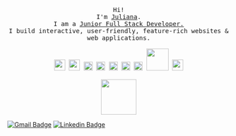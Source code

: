 <p align="center">
  <br>
  <br>
  <br>
  <samp>Hi! 
    <br>I'm <a href="https://itsjlee.io">Juliana</a>.
    <br>I am a <ins>Junior Full Stack Developer.</ins>
    <br>I build interactive, user-friendly, feature-rich websites & web applications. 
    <br>
    <br>
    <img src="https://media.giphy.com/media/XAxylRMCdpbEWUAvr8/giphy.gif" width="25">
    <img src="https://media.giphy.com/media/fsEaZldNC8A1PJ3mwp/giphy.gif" width="25">
    <img src="https://media3.giphy.com/media/ln7z2eWriiQAllfVcn/200w.webp" width="20">
    <img src="https://i.giphy.com/media/eNAsjO55tPbgaor7ma/200w.webp" width="20">
    <img src="https://media3.giphy.com/media/kdFc8fubgS31b8DsVu/giphy.webp" width="20">
    <img src="https://media.giphy.com/media/KzJkzjggfGN5Py6nkT/giphy.gif" width="20">
    <img src="https://i.giphy.com/media/IdyAQJVN2kVPNUrojM/200.webp" width="20">
    <img src="https://media.giphy.com/media/kH1DBkPNyZPOk0BxrM/giphy.gif" width="50">
    <img src="https://media.giphy.com/media/o9CYqqqQs7J3a/giphy.gif" width="25">
  </samp>
  <br>
  <br>
  <img src="https://user-images.githubusercontent.com/5679180/79618120-0daffb80-80be-11ea-819e-d2b0fa904d07.gif" width="80px"> 
</p>


[![Gmail Badge](https://img.shields.io/badge/-Gmail-c14438?style=flat-square&logo=Gmail&logoColor=white&link=mailto:kraghav123@gmail.com)](mailto:lee.julianay@gmail.com)
[![Linkedin Badge](https://img.shields.io/badge/-LinkedIn-blue?style=flat-square&logo=Linkedin&logoColor=white&link=)](https://www.linkedin.com/in/juliana-lee/) 
